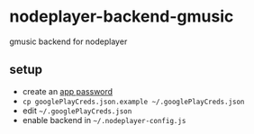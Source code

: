 nodeplayer-backend-gmusic
=========================

gmusic backend for nodeplayer

setup
-----

* create an [app password](https://security.google.com/settings/security/apppasswords)
* `cp googlePlayCreds.json.example ~/.googlePlayCreds.json`
* edit `~/.googlePlayCreds.json`
* enable backend in `~/.nodeplayer-config.js`
